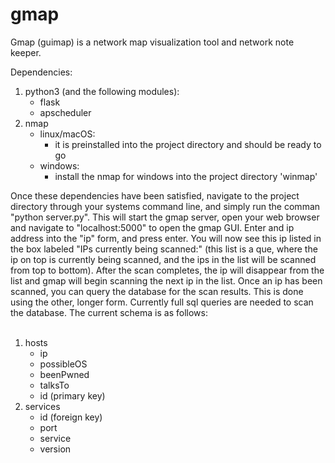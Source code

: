# gmap
Gmap (guimap) is a network map visualization tool and network note keeper. 

Dependencies:<br>
  1. python3 (and the following modules):<br>
     - flask<br>
     - apscheduler<br>
  2. nmap<br>
     - linux/macOS:<br> 
       - it is preinstalled into the project directory and should be ready to go<br>
     - windows:<br>
       - install the nmap for windows into the project directory 'winmap'<br>

Once these dependencies have been satisfied, navigate to the project directory through your systems command line, and simply run the comman "python server.py". This will start the gmap server, open your web browser and navigate to "localhost:5000" to open the gmap GUI. Enter and ip address into the "ip" form, and press enter. You will now see this ip listed in the box labeled "IPs currently being scanned:" (this list is a que, where the ip on top is currently being scanned, and the ips in the list will be scanned from top to bottom). After the scan completes, the ip will disappear from the list and gmap will begin scanning the next ip in the list. Once an ip has been scanned, you can query the database for the scan results. This is done using the other, longer form. Currently full sql queries are needed to scan the database. The current schema is as follows:
 <br>
 <br>
  1. hosts<br>
     - ip<br>
     - possibleOS<br>
     - beenPwned<br>
     - talksTo<br>
     - id (primary key)<br>
   2. services<br>
      - id (foreign key)<br>
      - port<br>
      - service<br>
      - version<br>
